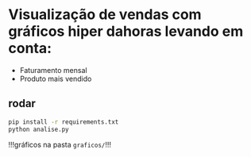 # Visualização de vendas com gráficos hiper dahoras levando em conta:

- Faturamento mensal
- Produto mais vendido

## rodar

```bash
pip install -r requirements.txt
python analise.py
```

!!!gráficos na pasta `graficos/`!!!
